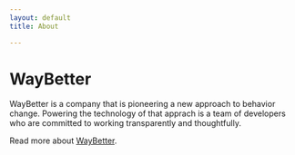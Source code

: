 ```yaml
---
layout: default
title: About

---
```

# WayBetter

WayBetter is a company that is pioneering a new approach to behavior change.  Powering the technology of that apprach is a team of developers who are committed to working transparently and thoughtfully.

Read more about [WayBetter][1].

[1]: http://www.waybetter.com/about
